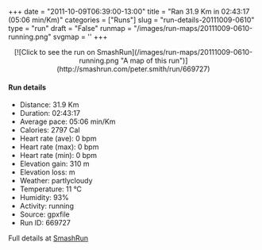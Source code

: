 +++
date = "2011-10-09T06:39:00-13:00"
title = "Ran 31.9 Km in 02:43:17 (05:06 min/Km)"
categories = ["Runs"]
slug = "run-details-20111009-0610"
type = "run"
draft = "False"
runmap = "/images/run-maps/20111009-0610-running.png"
svgmap = '<polyline points="44 48, 45 45, 45 44, 42 43, 37 45, 30 51, 27 52, 22 53, 21 53, 19 51, 19 49, 19 49, 18 48, 16 48, 12 49, 7 48, 7 47, 5 44, 0 40, 0 39, 2 38, 6 37, 13 35, 13 34, 17 31, 23 30, 22 25, 22 23, 24 21, 26 20, 26 20, 26 23, 26 24, 29 26, 30 27, 36 29, 38 28, 38 27, 38 26, 42 27, 41 30, 42 30, 45 28, 46 28, 48 27, 52 28, 54 29, 67 33, 78 34, 83 38, 88 39, 92 38, 93 40, 95 40, 97 42, 97 45, 100 47, 98 49, 96 50, 94 53, 93 55, 92 60, 90 62, 90 66, 89 69, 88 74, 84 77, 83 77, 77 80, 60 81, 56 81, 51 79, 15 71, 8 63, 8 59, 8 56, 16 55, 26 56, 29 55, 32 54, 37 50">'
+++



<!--more-->

<center>
[![Click to see the run on SmashRun](/images/run-maps/20111009-0610-running.png "A map of this run")](http://smashrun.com/peter.smith/run/669727)
</center>

#### Run details

* Distance: 31.9 Km
* Duration: 02:43:17
* Average pace: 05:06 min/Km
* Calories: 2797 Cal
* Heart rate (ave): 0 bpm
* Heart rate (max): 0 bpm
* Heart rate (min): 0 bpm
* Elevation gain: 310 m
* Elevation loss:  m
* Weather: partlycloudy
* Temperature: 11 &deg;C
* Humidity: 93%
* Activity: running
* Source: gpxfile
* Run ID: 669727

Full details at [SmashRun](http://smashrun.com/peter.smith/run/669727)